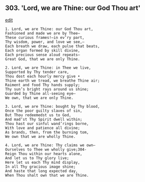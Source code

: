 
## 303.  'Lord, we are Thine: our God Thou art'
[edit](https://docs.google.com/document/d/11_LIXr08hw-33ZZMHiBcPX9XSRwkWYC7/edit?mode=html)



    1. Lord, we are Thine: our God Thou art, 
    Fashioned and made we are by Thee—
    These curious frames!—in ev’ry part,
    Thy wisdom, power, and love we see,— 
    Each breath we draw, each pulse that beats, 
    Each organ formed by skill divine,
    Each precious sense aloud repeats—
    Great God, that we are only Thine.

    2. Lord, we are Thine: in Thee we live,
    Supported by Thy tender care,
    Thou dost each hourly mercy give •
    Thine earth we tread, we breathe Thine air; 
    Raiment and food Thy hands supply;
    Thy sun’s bright rays around us shine; 
    Guarded by Thine all-seeing eye—
    We own, that we are only Thine.

    3. Lord, we are Thine: bought by Thy blood,
    Once the poor guilty slaves of sin,
    But Thou redeemedst us to God,
    And mad’st Thy Spirit dwell within;
    Thou hast our sinful wand’rings borne,
    With love and patience all divine;
    As brands, then, from the burning tom,
    We own that we are wholly Thine.

    4. Lord, we are Thine: Thy claims we own—
    Ourselves to Thee we wholly give;304-
    Reign Thou within our hearts alone,
    And let us to Thy glory live;
    Here let us each Thy mind display,
    In all Thy gracious image shine;
    And haste that long expected day,
    When Thou shalt own that we are Thine.
